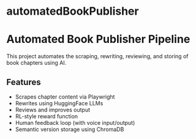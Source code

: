 # automatedBookPublisher

# Automated Book Publisher Pipeline

This project automates the scraping, rewriting, reviewing, and storing of book chapters using AI.

## Features
- Scrapes chapter content via Playwright
- Rewrites using HuggingFace LLMs
- Reviews and improves output
- RL-style reward function
- Human feedback loop (with voice input/output)
- Semantic version storage using ChromaDB



